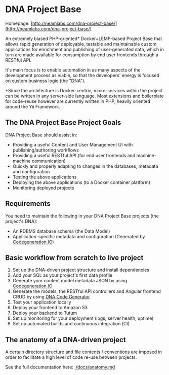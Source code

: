 DNA Project Base
================

Homepage: [http://neamlabs.com/dna-project-base/](http://neamlabs.com/dna-project-base/)

An extremely biased PHP-oriented* Docker+LEMP-based Project Base that allows rapid generation of deployable, testable and maintainable custom applications for enrichment and publishing of user-generated data, which in turn are made available for consumption by end user frontends through a RESTful API.

It's main focus is to enable automation in as many aspects of the development process as viable, so that the developers' energy is focused on custom business logic (the "DNA").

*Since the architecture is Docker-centric, micro-services within the project can be written in any server-side language. Most extensions and boilerplate for code-reuse however are currently written in PHP, heavily oriented around the Yii Framework.

## The DNA Project Base Project Goals

DNA Project Base should assist in:
* Providing a useful Content and User Management UI with publishing/authoring workflows
* Providing a useful RESTful API (for end user frontends and machine-machine communication)
* Quickly and properly adapting to changes in the databases, metadata and configuration
* Testing the above applications
* Deploying the above applications (to a Docker container platform)
* Monitoring deployed projects

## Requirements

You need to maintain the following in your DNA Project Base projects (the project's DNA):
* An RDBMS database schema (the Data Model)
* Application-specific metadata and configuration (Generated by [Codegeneration.IO](https://codegeneration.io))

## Basic workflow from scratch to live project

1. Set up the DNA-driven project structure and install dependencies
2. Add your SQL as your project's first data profile
3. Generate your content model metadata JSON by using [Codegeneration.IO](https://codegeneration.io)
4. Generate the models, the RESTful API controllers and Angular frontend CRUD by using [DNA Code Generator](https://github.com/neam/dna-code-generator)
5. Test your application locally
6. Deploy your frontend to Amazon S3
7. Deploy your backend to Tutum
8. Set up monitoring for your deployment (logs, server health, uptime)
9. Set up automated builds and continuous integration (CI)

## The anatomy of a DNA-driven project

A certain directory structure and file contents / conventions are imposed in order to facilitate a high level of code re-use between projects. 

See the full documentation here: [./docs/anatomy.md](https://github.com/neam/dna-project-base/foooooo)
